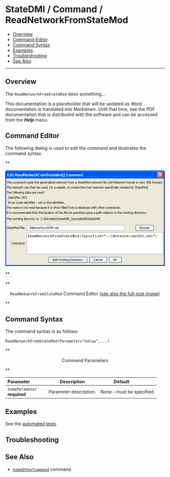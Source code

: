 # StateDMI / Command / ReadNetworkFromStateMod #

* [Overview](#overview)
* [Command Editor](#command-editor)
* [Command Syntax](#command-syntax)
* [Examples](#examples)
* [Troubleshooting](#troubleshooting)
* [See Also](#see-also)

-------------------------

## Overview ##

The `ReadNetworkFromStateMod` does something...

This documentation is a placeholder that will be updated as Word documentation is translated into Markdown.
Until that time, see the PDF documentation that is distributed with the software and can be accessed
from the ***Help*** menu.

## Command Editor ##

The following dialog is used to edit the command and illustrates the command syntax.

**<p style="text-align: center;">
![ReadNetworkFromStateMod](ReadNetworkFromStateMod.png)
</p>**

**<p style="text-align: center;">
`ReadNetworkFromStateMod` Command Editor (<a href="../ReadNetworkFromStateMod.png">see also the full-size image</a>)
</p>**

## Command Syntax ##

The command syntax is as follows:

```text
ReadNetworkFromStateMod(Parameter="Value",...)
```
**<p style="text-align: center;">
Command Parameters
</p>**

| **Parameter**&nbsp;&nbsp;&nbsp;&nbsp;&nbsp;&nbsp;&nbsp;&nbsp;&nbsp;&nbsp;&nbsp;&nbsp; | **Description** | **Default**&nbsp;&nbsp;&nbsp;&nbsp;&nbsp;&nbsp;&nbsp;&nbsp;&nbsp;&nbsp; |
| --------------|-----------------|----------------- |
|`SomeParameter`<br>**required**|Parameter description.|None – must be specified.|

## Examples ##

See the [automated tests](https://github.com/OpenCDSS/cdss-app-statedmi-test/tree/master/test/regression/commands/ReadNetworkFromStateMod).

## Troubleshooting ##

## See Also ##

* [`SomeOtherCommand`](../SomeOtherCommand/SomeOtherCommand) command
